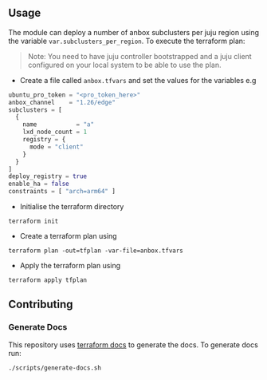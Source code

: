 ## Usage
The module can deploy a number of anbox subclusters per juju region using the
variable `var.subclusters_per_region`. To execute the terraform plan:

> Note: You need to have juju controller bootstrapped and a juju client
> configured on your local system to be able to use the plan.

* Create a file called `anbox.tfvars` and set the values for the variables e.g

```tfvars
ubuntu_pro_token = "<pro_token_here>"
anbox_channel    = "1.26/edge"
subclusters = [
  {
    name           = "a"
    lxd_node_count = 1
    registry = {
      mode = "client"
    }
  }
]
deploy_registry = true
enable_ha = false
constraints = [ "arch=arm64" ]
```

* Initialise the terraform directory

```shell
terraform init
```

* Create a terraform plan using

```shell
terraform plan -out=tfplan -var-file=anbox.tfvars
```

* Apply the terraform plan using

```shell
terraform apply tfplan
```


## Contributing
### Generate Docs
This repository uses [terraform docs](https://terraform-docs.io/) to generate
the docs. To generate docs run:

```shell
./scripts/generate-docs.sh
```

